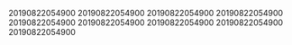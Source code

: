 20190822054900
20190822054900
20190822054900
20190822054900
20190822054900
20190822054900
20190822054900
20190822054900
20190822054900
